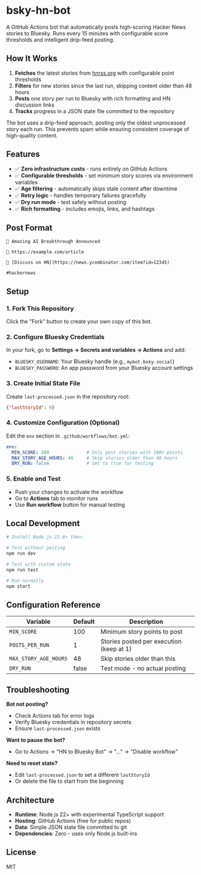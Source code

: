 # bsky-hn-bot

A GitHub Actions bot that automatically posts high-scoring Hacker News stories to Bluesky. Runs every 15 minutes with configurable score thresholds and intelligent drip-feed posting.

## How It Works

1. **Fetches** the latest stories from [hnrss.org](https://hnrss.org) with configurable point thresholds
2. **Filters** for new stories since the last run, skipping content older than 48 hours
3. **Posts** one story per run to Bluesky with rich formatting and HN discussion links
4. **Tracks** progress in a JSON state file committed to the repository

The bot uses a drip-feed approach, posting only the oldest unprocessed story each run. This prevents spam while ensuring consistent coverage of high-quality content.

## Features

- ✅ **Zero infrastructure costs** - runs entirely on GitHub Actions
- ✅ **Configurable thresholds** - set minimum story scores via environment variables
- ✅ **Age filtering** - automatically skips stale content after downtime
- ✅ **Retry logic** - handles temporary failures gracefully
- ✅ **Dry run mode** - test safely without posting
- ✅ **Rich formatting** - includes emojis, links, and hashtags

## Post Format

```
📰 Amazing AI Breakthrough Announced

🔗 https://example.com/article

💬 [Discuss on HN](https://news.ycombinator.com/item?id=12345)

#hackernews
```

## Setup

### 1. Fork This Repository

Click the "Fork" button to create your own copy of this bot.

### 2. Configure Bluesky Credentials

In your fork, go to **Settings → Secrets and variables → Actions** and add:

- `BLUESKY_USERNAME`: Your Bluesky handle (e.g., `mybot.bsky.social`)
- `BLUESKY_PASSWORD`: An app password from your Bluesky account settings

### 3. Create Initial State File

Create `last-processed.json` in the repository root:

```json
{"lastStoryId": 0}
```

### 4. Customize Configuration (Optional)

Edit the `env` section in `.github/workflows/bot.yml`:

```yaml
env:
  MIN_SCORE: 100              # Only post stories with 100+ points
  MAX_STORY_AGE_HOURS: 48     # Skip stories older than 48 hours
  DRY_RUN: false              # Set to true for testing
```

### 5. Enable and Test

- Push your changes to activate the workflow
- Go to **Actions** tab to monitor runs
- Use **Run workflow** button for manual testing

## Local Development

```bash
# Install Node.js 22.6+ then:

# Test without posting
npm run dev

# Test with custom state
npm run test

# Run normally
npm start
```

## Configuration Reference

| Variable | Default | Description |
|----------|---------|-------------|
| `MIN_SCORE` | 100 | Minimum story points to post |
| `POSTS_PER_RUN` | 1 | Stories posted per execution (keep at 1) |
| `MAX_STORY_AGE_HOURS` | 48 | Skip stories older than this |
| `DRY_RUN` | false | Test mode - no actual posting |

## Troubleshooting

**Bot not posting?**
- Check Actions tab for error logs
- Verify Bluesky credentials in repository secrets
- Ensure `last-processed.json` exists

**Want to pause the bot?**
- Go to Actions → "HN to Bluesky Bot" → "..." → "Disable workflow"

**Need to reset state?**
- Edit `last-processed.json` to set a different `lastStoryId`
- Or delete the file to start from the beginning

## Architecture

- **Runtime**: Node.js 22+ with experimental TypeScript support
- **Hosting**: GitHub Actions (free for public repos)
- **Data**: Simple JSON state file committed to git
- **Dependencies**: Zero - uses only Node.js built-ins

## License

MIT
